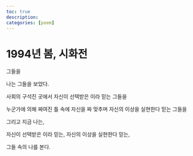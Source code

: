 ```yaml
---
toc: true
description:
categories: [poem]
---
```

# 1994년 봄, 시화전

그들을

나는 그들을 보았다.

사회의 구석진 곳에서
자신이 선택받은 이라 믿는
그들을

누군가에 의해 짜여진 틀 속에
자신을 짜 맞추며
자신의 이상을 실현한다 믿는
그들을

그리고 지금 나는,

자신이 선택받은 이라 믿는,
자신의 이상을 실현한다 믿는,

그들 속의 나를 본다.

